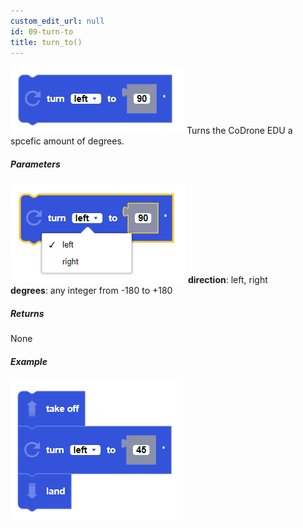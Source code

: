 ```yaml
---
custom_edit_url: null
id: 09-turn-to
title: turn_to()
---
```


![turn to image](turn_to.PNG)
Turns the CoDrone EDU a spcefic amount of degrees.

##### Parameters
![go for seconds block image](turn_to_params.PNG)
**direction**: left, right <br /> 
**degrees**: any integer from -180 to +180

##### Returns

None

##### Example

![go at power example](turn_to_example.PNG)
